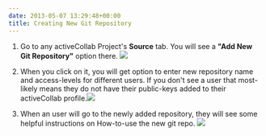 ```yaml
---
date: 2013-05-07 13:29:48+00:00
title: Creating New Git Repository
---
```



	
  1. Go to any activeCollab Project's **Source** tab. You will see a **"Add New Git Repository"** option there. ![](https://rtcamp.com/files/2012/10/Add-New-Git-Repository-on-Project-Source-Tab-620x140.png)

	
  2. When you click on it, you will get option to enter new repository name and access-levels for different users. If you don't see a user that most-likely means they do not have their public-keys added to their activeCollab profile.![](https://rtcamp.com/files/2012/10/Add-New-Git-Repository.png)

	
  3. When an user will go to the newly added repository, they will see some helpful instructions on How-to-use the new git repo. ![](https://rtcamp.com/files/2012/10/Newly-Created-Git-Repo-584x350.png)


